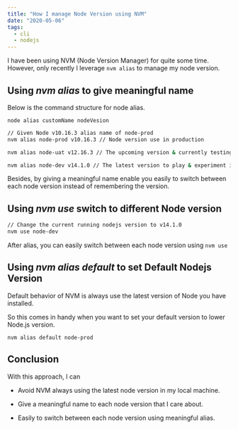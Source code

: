 ```yaml
---
title: "How I manage Node Version using NVM"
date: "2020-05-06"
tags:
  - cli
  - nodejs
---
```


I have been using NVM (Node Version Manager) for quite some time. However, only recently I leverage `nvm alias` to manage my node version.

## Using _nvm alias_ to give meaningful name

Below is the command structure for node alias.

`node alias customName nodeVesion`

```bash
// Given Node v10.16.3 alias name of node-prod
nvm alias node-prod v10.16.3 // Node version use in production

nvm alias node-uat v12.16.3 // The upcoming version & currently testing in UAT environment.

nvm alias node-dev v14.1.0 // The latest version to play & experiment in Dev Environment
```

Besides, by giving a meaningful name enable you easily to switch between each node version instead of remembering the version.

## Using _nvm use_ switch to different Node version

```bash
// Change the current running nodejs version to v14.1.0
nvm use node-dev
```

After alias, you can easily switch between each node version using `nvm use`

## Using _nvm alias default_ to set Default Nodejs Version

Default behavior of NVM is always use the latest version of Node you have installed.

So this comes in handy when you want to set your default version to lower Node.js version.

`nvm alias default node-prod`

## Conclusion

With this approach, I can 

- Avoid NVM always using the latest node version in my local machine.

- Give a meaningful name to each node version that I care about.

- Easily to switch between each node version using meaningful alias.

